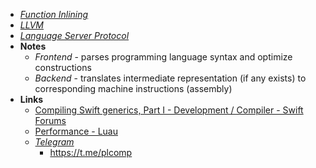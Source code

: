 - *[Function Inlining](Compilers/Function%20Inlining.md)*
- *[LLVM](Compilers/LLVM.md)*
- *[Language Server Protocol](Language%20Server%20Protocol.md)*
- **Notes**
	- *Frontend* - parses programming language syntax and optimize constructions 
	- *Backend* - translates intermediate representation (if any exists) to corresponding machine instructions (assembly)
- **Links**
	- [Compiling Swift generics, Part I - Development / Compiler - Swift Forums](https://forums.swift.org/t/compiling-swift-generics-part-i/60898)
	-  [Performance - Luau](https://luau-lang.org/performance)
	- *[Telegram](../Apps/Telegram.md)*
		- https://t.me/plcomp
